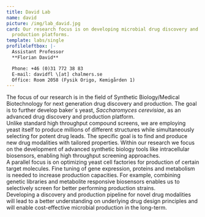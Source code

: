 ```yaml
---
title: David Lab
name: david
picture: /img/lab_david.jpg
card: Our research focus is on developing microbial drug discovery and
  production platforms.
template: labs/single
profileleftbox: |-
  Assistant Professor  
  **Florian David**

  Phone: +46 (0)31 772 38 83    
  E-mail: davidfl \[at] chalmers.se  
  Office: Room 2058 (Fysik Origo, Kemigården 1)
---
```

The focus of our research is in the field of Synthetic Biology/Medical Biotechnology for next generation drug discovery and production. 
The goal is to further develop baker´s yeast, _Saccharomyces cerevisiae_, as an advanced drug discovery and production platform.  
Unlike standard high throughput compound screens, we are employing yeast itself to produce millions of different structures while simultaneously selecting for potent drug leads. The specific goal is to find and produce new drug modalities with tailored properties. Within our research we focus on the development of advanced synthetic biology tools like intracellular biosensors, enabling high throughput screening approaches.  
A parallel focus is on optimizing yeast cell factories for production of certain target molecules. Fine tuning of gene expression, proteins and metabolism is needed to increase production capacities. For example, combining genetic libraries and metabolite responsive biosensors enables us to selectively screen for better performing production strains.     
Developing a discovery and production pipeline for novel drug modalities will lead to a better understanding on underlying drug design principles and will enable cost-effective microbial production in the long-term.
